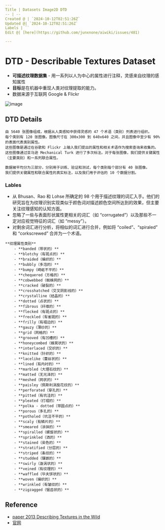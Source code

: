 ```yaml
---
Title | Datasets Image2D DTD
-- | --
Created @ | `2024-10-12T02:51:26Z`
Updated @| `2024-10-12T02:51:26Z`
Labels | ``
Edit @| [here](https://github.com/junxnone/aiwiki/issues/481)

---
```

# DTD - Describable Textures Dataset
- **可描述纹理数据集** - 用一系列以人为中心的属性进行注释，灵感来自纹理的感知属性
- **目标**是在机器中重现人类对纹理提取的能力。
- 数据来源于互联网 Google & Flickr

![image](https://github.com/user-attachments/assets/e1f72e8e-4df2-4dc3-bd43-9bd4b4af5085)


## DTD Details

```
由 5640 张图像组成，根据从人类感知中获得灵感的 47 个术语（类别）列表进行组织。
每个类别有 120 张图像。图像尺寸在 300x300 到 640x640 之间，并且图像中至少有 90%的表面代表类别属性。
这些图像是通过在谷歌和 Flickr 上输入我们提出的属性和相关术语作为搜索查询来收集的。
这些图像通过亚马逊 Mechanical Turk 进行了多次标注。对于每张图像，我们提供关键属性（主要类别）和一系列联合属性。

数据被平均分为三部分，分别用于训练、验证和测试，每个类别每个部分有 40 张图像。
我们提供关键属性和联合属性的真实标注，以及我们用于评估的 10 个数据分割。

```

### Lables
- 从 Bhusan、Rao 和 Lohse 所确定的 98 个用于描述纹理的词汇入手。他们的研究旨在为纹理识别实现类似于颜色词对描述颜色空间所达到的效果，但主要关注纹理感知的认知方面。
- 忽略了一些与表面形状属性更相关的词汇（如 “corrugated”）以及那些不一定对应视觉特征的词汇（如 “messy”）。
- 对剩余词汇进行分析，将相似的词汇进行合并，例如将 “coiled”、“spiraled” 和 “corkscrewed” 合并为一个术语。

```
**纹理属性类别**
    - **banded（带状的）**
    - **blotchy（有斑点的）**
    - **braided（编织的）**
    - **bubbly（多泡的）**
    - **bumpy（崎岖不平的）**
    - **chequered（方格的）**
    - **cobwebbed（蜘蛛网的）**
    - **cracked（破裂的）**
    - **crosshatched（交叉阴影线的）**
    - **crystalline（结晶的）**
    - **dotted（点状的）**
    - **fibrous（纤维的）**
    - **flecked（有斑点的）**
    - **freckled（有雀斑的）**
    - **frilly（有褶边的）**
    - **gauzy（薄纱的）**
    - **grid（网格的）**
    - **grooved（有凹槽的）**
    - **honeycombed（蜂窝状的）**
    - **interlaced（交织的）**
    - **knitted（针织的）**
    - **lacelike（蕾丝状的）**
    - **lined（有内衬的）**
    - **marbled（大理石纹的）**
    - **matted（无光泽的）**
    - **meshed（网状的）**
    - **paisley（佩斯利涡旋花纹的）**
    - **perforated（穿孔的）**
    - **pitted（有坑洼的）**
    - **pleated（打褶的）**
    - **polka - dotted（带圆点的）**
    - **porous（多孔的）**
    - **potholed（坑洼不平的）**
    - **scaly（有鳞片的）**
    - **smeared（涂抹的）**
    - **spiralled（螺旋状的）**
    - **sprinkled（洒的）**
    - **stained（染色的）**
    - **stratified（分层的）**
    - **striped（条纹的）**
    - **studded（镶嵌的）**
    - **swirly（漩涡状的）**
    - **veined（有纹理的）**
    - **waffled（华夫饼状的）**
    - **woven（编织的）**
    - **wrinkled（有皱纹的）**
    - **zigzagged（锯齿状的）**

```



## Reference
- [paper 2013 Describing Textures in the Wild](https://arxiv.org/abs/1311.3618)
- [官网](https://www.robots.ox.ac.uk/~vgg/data/dtd/)

